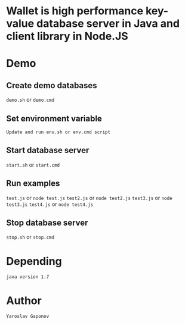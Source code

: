 Wallet is high performance key-value database server in Java and client library in Node.JS========# Demo## Create demo databases`demo.sh` or `demo.cmd`## Set environment variable`Update and run env.sh or env.cmd script` ## Start database server`start.sh` or `start.cmd`## Run examples`test.js` or `node test.js``test2.js` or `node test2.js``test3.js` or `node test3.js``test4.js` or `node test4.js`## Stop database server`stop.sh` or `stop.cmd`# Depending`java version 1.7`# Author`Yaroslav Gaponov`